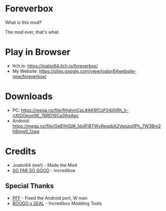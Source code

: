# Foreverbox

What is this mod?

The mod ever, that's what.

# Play in Browser

* itch.io: https://joalor64.itch.io/foreverbox/
* My Website: https://sites.google.com/view/joalor64website-new/foreverbox/

# Downloads

* PC: https://mega.nz/file/fHghmCpL#AK8fCsP24j0tRh_h-nXtDOeoxtW_76RD16Ca3jhsAec
* Android: https://mega.nz/file/GeB1hIQI#_1doR18TWxRespbA2Vepzq0Ph_7W3Bm2h8jmo0_1zaw

# Credits

* Joalor64 (me!) - Made the Mod
* [SO FAR SO GOOD](sofarsogood.fr) - Incredibox

## Special Thanks
* [PFF](https://www.youtube.com/@Incredifrance62) - Fixed the Android port, W man
* [BOOGO x SEAL](https://boogoxseal.xyz) - Incredibox Modding Tools

